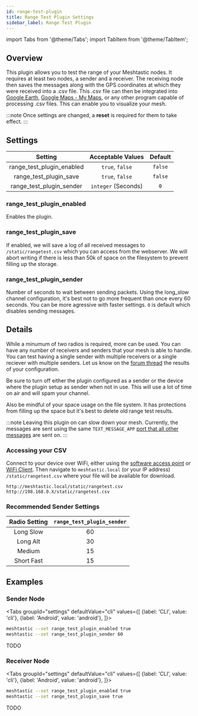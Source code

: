```yaml
---
id: range-test-plugin
title: Range Test Plugin Settings
sidebar_label: Range Test Plugin
---
```

import Tabs from '@theme/Tabs';
import TabItem from '@theme/TabItem';


## Overview

This plugin allows you to test the range of your Meshtastic nodes. It requires at least two nodes, a sender and a receiver. The receiving node then saves the messages along with the GPS coordinates at which they were received into a .csv file. This .csv file can then be integrated into [Google Earth](https://earth.google.com), [Google Maps - My Maps](https://mymaps.google.com), or any other program capable of processing .csv files. This can enable you to visualize your mesh.

:::note
Once settings are changed, a **reset** is required for them to take effect.
:::

## Settings

| Setting | Acceptable Values | Default |
| :-----: | :---------------: | :-----: |
| range_test_plugin_enabled | `true`, `false` | `false` |
| range_test_plugin_save | `true`, `false` | `false` |
| range_test_plugin_sender | `integer` (Seconds) | `0` |

### range_test_plugin_enabled

Enables the plugin.

### range_test_plugin_save

If enabled, we will save a log of all received messages to `/static/rangetest.csv` which you can access from the webserver. We will abort writing if there is less than 50k of space on the filesystem to prevent filling up the storage.

### range_test_plugin_sender

Number of seconds to wait between sending packets. Using the long_slow channel configuration, it's best not to go more frequent than once every 60 seconds. You can be more agressive with faster settings. `0` is default which disables sending messages.

## Details

While a minumum of two radios is required, more can be used. You can have any number of receivers and senders that your mesh is able to handle. You can test having a single sender with multiple receivers or a single reciever with multiple senders. Let us know on the [forum thread](https://meshtastic.discourse.group/t/new-plugin-rangetestplugin/2591/) the results of your configuration.

Be sure to turn off either the plugin configured as a sender or the device where the plugin setup as sender when not in use. This will use a lot of time on air and will spam your channel.

Also be mindful of your space usage on the file system. It has protections from filling up the space but it's best to delete old range test results.

:::note
Leaving this plugin on can slow down your mesh. Currently, the messages are sent using the same `TEXT_MESSAGE_APP` [port that all other messages](../../developers/protobufs/api#portnumsproto) are sent on.
:::

### Accessing your CSV

Connect to your device over WiFi, either using the [software access point](wifi#software-access-point) or [WiFi Client](wifi#wifi-client). Then navigate to `meshtastic.local` (or your IP address) `/static/rangetest.csv` where your file will be available for download.

```plaintext title="Example URLs"
http://meshtastic.local/static/rangetest.csv
http://198.168.0.X/static/rangetest.csv
```

### Recommended Sender Settings

| Radio Setting | `range_test_plugin_sender` |
| :-----------: | :------------------------: |
| Long Slow | 60 |
| Long Alt | 30 |
| Medium | 15 |
| Short Fast | 15 |

## Examples

### Sender Node
<Tabs
  groupId="settings"
  defaultValue="cli"
  values={[
    {label: 'CLI', value: 'cli'},
    {label: 'Android', value: 'android'},
  ]}>
  <TabItem value="cli">

  ```bash title="Example - Sender Node"
  meshtastic --set range_test_plugin_enabled true
  meshtastic --set range_test_plugin_sender 60
  ```


  </TabItem>
  <TabItem value="android">

  TODO

  </TabItem>
</Tabs>

### Receiver Node
<Tabs
  groupId="settings"
  defaultValue="cli"
  values={[
    {label: 'CLI', value: 'cli'},
    {label: 'Android', value: 'android'},
  ]}>
  <TabItem value="cli">

  ```bash title="Example - Receiver Node"
  meshtastic --set range_test_plugin_enabled true
  meshtastic --set range_test_plugin_save true
  ```

  </TabItem>
  <TabItem value="android">

  TODO

  </TabItem>
</Tabs>
